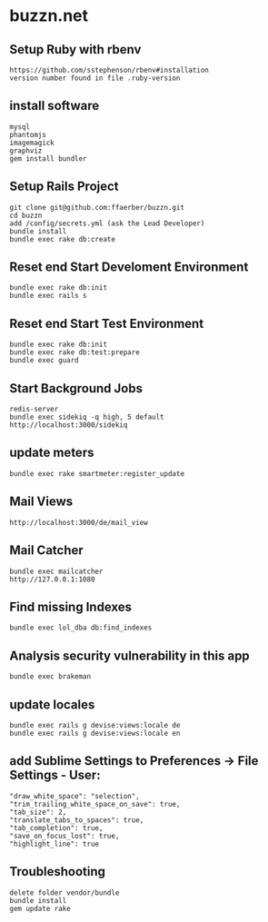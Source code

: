# buzzn.net

## Setup Ruby with rbenv
    https://github.com/sstephenson/rbenv#installation
    version number found in file .ruby-version

## install software
    mysql
    phantomjs
    imagemagick
    graphviz
    gem install bundler

## Setup Rails Project
    git clone git@github.com:ffaerber/buzzn.git
    cd buzzn
    add /config/secrets.yml (ask the Lead Developer)
    bundle install
    bundle exec rake db:create

## Reset end Start Develoment Environment
    bundle exec rake db:init
    bundle exec rails s

## Reset end Start Test Environment
    bundle exec rake db:init
    bundle exec rake db:test:prepare
    bundle exec guard

## Start Background Jobs
    redis-server
    bundle exec sidekiq -q high, 5 default
    http://localhost:3000/sidekiq

## update meters
    bundle exec rake smartmeter:register_update

## Mail Views
    http://localhost:3000/de/mail_view

## Mail Catcher
    bundle exec mailcatcher
    http://127.0.0.1:1080

## Find missing Indexes
    bundle exec lol_dba db:find_indexes

## Analysis security vulnerability in this app
    bundle exec brakeman

## update locales
    bundle exec rails g devise:views:locale de
    bundle exec rails g devise:views:locale en

## add Sublime Settings to Preferences -> File Settings - User:
    "draw_white_space": "selection",
    "trim_trailing_white_space_on_save": true,
    "tab_size": 2,
    "translate_tabs_to_spaces": true,
    "tab_completion": true,
    "save_on_focus_lost": true,
    "highlight_line": true

## Troubleshooting
    delete folder vendor/bundle
    bundle install
    gem update rake